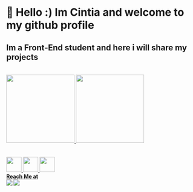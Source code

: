 # 👋 Hello :) Im Cintia and welcome to my github profile
## Im a Front-End student and here i will share my projects
<br>
<div>
<a href="https://github.com/cintiasouzads">
<img height="180em" src="https://github-readme-stats.vercel.app/api/top-langs/?username=cintiasouzads&layout=compact&langs_count=7&theme=dracula"/>
<img height="180em" src="https://github-readme-stats.vercel.app/api?username=cintiasouzads&show_icons=true&theme=dracula&include_all_commits=true&count_private=true"/>
</div>
<br>
<br>
<img src="https://cdn.jsdelivr.net/gh/devicons/devicon/icons/git/git-original.svg" width="40" height="40"/>
<img src="https://cdn.jsdelivr.net/gh/devicons/devicon/icons/css3/css3-original.svg" width="40" height="40" />
<img src="https://cdn.jsdelivr.net/gh/devicons/devicon/icons/javascript/javascript-original.svg" width="40" height="40" />

<br>
<b>Reach Me at<b>
<div>
<a href = "mailto:cintiasds1@gmail.com"><img src="https://img.shields.io/badge/Gmail-D14836?style=for-the-badge&logo=gmail&logoColor=white" target="_blank"></a>
<a href="https://https://www.linkedin.com/in/cintiasouzadev/" target="_blank"><img src="https://img.shields.io/badge/-LinkedIn-%230077B5?style=for-the-badge&logo=linkedin&logoColor=white" target="_blank"></a>   
</div>


